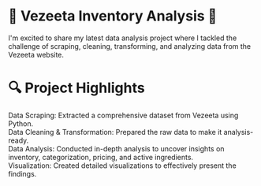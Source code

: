 # **🚀 Vezeeta Inventory Analysis 🚀**<br>

I'm excited to share my latest data analysis project where I tackled the challenge of scraping, cleaning, transforming, and analyzing data from the Vezeeta website.

# **🔍 Project Highlights** <br>
Data Scraping: Extracted a comprehensive dataset from Vezeeta using Python.<br>
Data Cleaning & Transformation: Prepared the raw data to make it analysis-ready.<br>
Data Analysis: Conducted in-depth analysis to uncover insights on inventory, categorization, pricing, and active ingredients.<br>
Visualization: Created detailed visualizations to effectively present the findings.<br>
